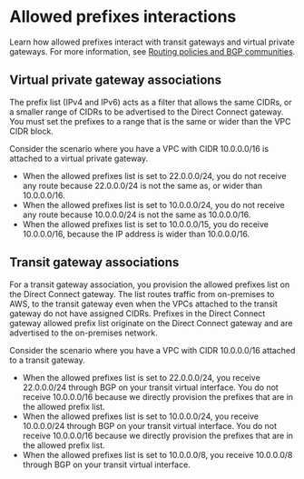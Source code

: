 # Allowed prefixes interactions<a name="allowed-to-prefixes"></a>

Learn how allowed prefixes interact with transit gateways and virtual private gateways\. For more information, see [Routing policies and BGP communities](routing-and-bgp.md)\.

## Virtual private gateway associations<a name="allowed-to-prefixes-virtual-private-gateway"></a>

The prefix list (IPv4 and IPv6) acts as a filter that allows the same CIDRs, or a smaller range of CIDRs to be advertised to the Direct Connect gateway\. You must set the prefixes to a range that is the same or wider than the VPC CIDR block\.

Consider the scenario where you have a VPC with CIDR 10\.0\.0\.0/16 is attached to a virtual private gateway\.
+ When the allowed prefixes list is set to 22\.0\.0\.0/24, you do not receive any route because 22\.0\.0\.0/24 is not the same as, or wider than 10\.0\.0\.0/16\.
+ When the allowed prefixes list is set to 10\.0\.0\.0/24, you do not receive any route because 10\.0\.0\.0/24 is not the same as 10\.0\.0\.0/16\.
+ When the allowed prefixes list is set to 10\.0\.0\.0/15, you do receive 10\.0\.0\.0/16, because the IP address is wider than 10\.0\.0\.0/16\.

## Transit gateway associations<a name="allowed-to-prefixes-transit-gateway"></a>

For a transit gateway association, you provision the allowed prefixes list on the Direct Connect gateway\. The list routes traffic from on\-premises to AWS, to the transit gateway even when the VPCs attached to the transit gateway do not have assigned CIDRs\. Prefixes in the Direct Connect gateway allowed prefix list originate on the Direct Connect gateway and are advertised to the on\-premises network\.

Consider the scenario where you have a VPC with CIDR 10\.0\.0\.0/16 attached to a transit gateway\.
+ When the allowed prefixes list is set to 22\.0\.0\.0/24, you receive 22\.0\.0\.0/24 through BGP on your transit virtual interface\. You do not receive 10\.0\.0\.0/16 because we directly provision the prefixes that are in the allowed prefix list\.
+ When the allowed prefixes list is set to 10\.0\.0\.0/24, you receive 10\.0\.0\.0/24 through BGP on your transit virtual interface\. You do not receive 10\.0\.0\.0/16 because we directly provision the prefixes that are in the allowed prefix list\.
+ When the allowed prefixes list is set to 10\.0\.0\.0/8, you receive 10\.0\.0\.0/8 through BGP on your transit virtual interface\. 
